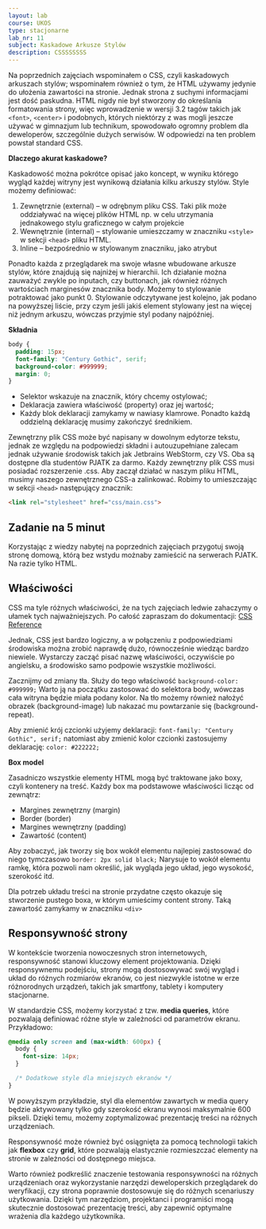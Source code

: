 ```yaml
---
layout: lab
course: UKOS
type: stacjonarne 
lab_nr: 11
subject: Kaskadowe Arkusze Stylów
description: CSSSSSSSS
---
```


Na poprzednich zajęciach wspominałem o CSS, czyli kaskadowych arkuszach stylów; wspominałem również o tym, że HTML używamy jedynie do ułożenia zawartości na stronie. Jednak strona z suchymi informacjami jest dość paskudna. HTML nigdy nie był stworzony do określania formatowania strony, więc wprowadzenie w wersji 3.2 tagów takich jak `<font>`, `<center>` i podobnych, których niektórzy z was mogli jeszcze używać w gimnazjum lub technikum, spowodowało ogromny problem dla deweloperów, szczególnie dużych serwisów. W odpowiedzi na ten problem powstał standard CSS.

**Dlaczego akurat kaskadowe?**

Kaskadowość można pokrótce opisać jako koncept, w wyniku którego wygląd każdej witryny jest wynikową działania kilku arkuszy stylów. Style możemy definiować:
1. Zewnętrznie (external) – w odrębnym pliku CSS. Taki plik może oddziaływać na więcej plików HTML np. w celu utrzymania jednakowego stylu graficznego w całym projekcie
2. Wewnętrznie (internal) – stylowanie umieszczamy w znaczniku `<style>` w sekcji `<head>` pliku HTML.
3. Inline – bezpośrednio w stylowanym znaczniku, jako atrybut

Ponadto każda z przeglądarek ma swoje własne wbudowane arkusze stylów, które znajdują się najniżej w hierarchii. Ich działanie można zauważyć zwykle po inputach, czy buttonach, jak również różnych wartościach marginesów znacznika body. Możemy to stylowanie potraktować jako punkt 0. Stylowanie odczytywane jest kolejno, jak podano na powyższej liście, przy czym jeśli jakiś element stylowany jest na więcej niż jednym arkuszu, wówczas przyjmie styl podany najpóźniej.

**Składnia**

```css
body { 
  padding: 15px; 
  font-family: "Century Gothic", serif; 
  background-color: #999999; 
  margin: 0; 
}
```

- Selektor wskazuje na znacznik, który chcemy ostylować;
- Deklaracja zawiera właściwość (property) oraz jej wartość;
- Każdy blok deklaracji zamykamy w nawiasy klamrowe. Ponadto każdą oddzielną deklarację musimy zakończyć średnikiem.

Zewnętrzny plik CSS może być napisany w dowolnym edytorze tekstu, jednak ze względu na podpowiedzi składni i autouzupełniane zalecam jednak używanie środowisk takich jak Jetbrains WebStorm, czy VS. Oba są dostępne dla studentów PJATK za darmo. Każdy zewnętrzny plik CSS musi posiadać rozszerzenie .css. Aby zaczął działać w naszym pliku HTML, musimy naszego zewnętrznego CSS-a zalinkować. Robimy to umieszczając w sekcji `<head>` następujący znacznik:

```html
<link rel="stylesheet" href="css/main.css">
```

## Zadanie na 5 minut

Korzystając z wiedzy nabytej na poprzednich zajęciach przygotuj swoją stronę domową, którą bez wstydu możnaby zamieścić na serwerach PJATK. Na razie tylko HTML.

## Właściwości

CSS ma tyle różnych właściwości, że na tych zajęciach ledwie zahaczymy o ułamek tych najważniejszych. Po całość zapraszam do dokumentacji: [CSS Reference](https://www.w3schools.com/cssref/default.asp)

Jednak, CSS jest bardzo logiczny, a w połączeniu z podpowiedziami środowiska można zrobić naprawdę dużo, równocześnie wiedząc bardzo niewiele. Wystarczy zacząć pisać nazwę właściwości, oczywiście po angielsku, a środowisko samo podpowie wszystkie możliwości.

Zacznijmy od zmiany tła. Służy do tego właściwość `background-color: #999999;` Warto ją na początku zastosować do selektora body, wówczas cała witryna będzie miała podany kolor. Na tło możemy również nałożyć obrazek (background-image) lub nakazać mu powtarzanie się (background-repeat).

Aby zmienić krój czcionki użyjemy deklaracji: `font-family: "Century Gothic", serif;` natomiast aby zmienić kolor czcionki zastosujemy deklarację: `color: #222222;`

**Box model**

Zasadniczo wszystkie elementy HTML mogą być traktowane jako boxy, czyli kontenery na treść. Każdy box ma podstawowe właściwości licząc od zewnątrz:
- Margines zewnętrzny (margin)
- Border (border)
- Margines wewnętrzny (padding)
- Zawartość (content)

Aby zobaczyć, jak tworzy się box wokół elementu najlepiej zastosować do niego tymczasowo `border: 2px solid black;` Narysuje to wokół elementu ramkę, która pozwoli nam określić, jak wygląda jego układ, jego wysokość, szerokość itd.

Dla potrzeb układu treści na stronie przydatne często okazuje się stworzenie pustego boxa, w którym umieścimy content strony. Taką zawartość zamykamy w znaczniku `<div>`

## Responsywność strony

W kontekście tworzenia nowoczesnych stron internetowych, responsywność stanowi kluczowy element projektowania. Dzięki responsywnemu podejściu, strony mogą dostosowywać swój wygląd i układ do różnych rozmiarów ekranów, co jest niezwykle istotne w erze różnorodnych urządzeń, takich jak smartfony, tablety i komputery stacjonarne.

W standardzie CSS, możemy korzystać z tzw. **media queries**, które pozwalają definiować różne style w zależności od parametrów ekranu. Przykładowo:

```css
@media only screen and (max-width: 600px) {
  body {
    font-size: 14px;
  }

  /* Dodatkowe style dla mniejszych ekranów */
}
```

W powyższym przykładzie, styl dla elementów zawartych w media query będzie aktywowany tylko gdy szerokość ekranu wynosi maksymalnie 600 pikseli. Dzięki temu, możemy zoptymalizować prezentację treści na różnych urządzeniach.

Responsywność może również być osiągnięta za pomocą technologii takich jak **flexbox** czy **grid**, które pozwalają elastycznie rozmieszczać elementy na stronie w zależności od dostępnego miejsca.

Warto również podkreślić znaczenie testowania responsywności na różnych urządzeniach oraz wykorzystanie narzędzi deweloperskich przeglądarek do weryfikacji, czy strona poprawnie dostosowuje się do różnych scenariuszy użytkowania. Dzięki tym narzędziom, projektanci i programiści mogą skutecznie dostosować prezentację treści, aby zapewnić optymalne wrażenia dla każdego użytkownika.